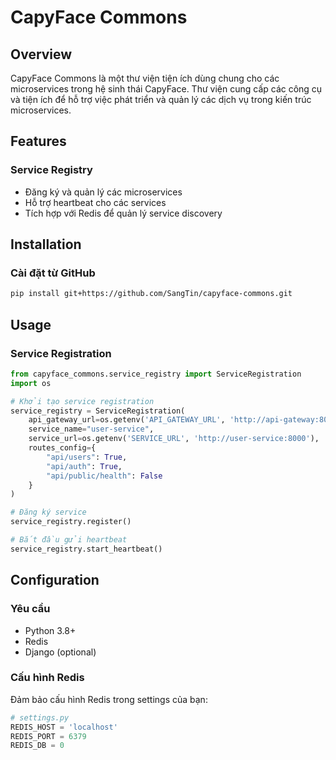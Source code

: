 # CapyFace Commons

## Overview

CapyFace Commons là một thư viện tiện ích dùng chung cho các microservices trong hệ sinh thái CapyFace. Thư viện cung cấp các công cụ và tiện ích để hỗ trợ việc phát triển và quản lý các dịch vụ trong kiến trúc microservices.

## Features

### Service Registry
- Đăng ký và quản lý các microservices
- Hỗ trợ heartbeat cho các services
- Tích hợp với Redis để quản lý service discovery

## Installation

### Cài đặt từ GitHub
```bash
pip install git+https://github.com/SangTin/capyface-commons.git
```

## Usage

### Service Registration

```python
from capyface_commons.service_registry import ServiceRegistration
import os

# Khởi tạo service registration
service_registry = ServiceRegistration(
    api_gateway_url=os.getenv('API_GATEWAY_URL', 'http://api-gateway:8000'),
    service_name="user-service",
    service_url=os.getenv('SERVICE_URL', 'http://user-service:8000'),
    routes_config={
        "api/users": True,
        "api/auth": True,
        "api/public/health": False
    }
)

# Đăng ký service
service_registry.register()

# Bắt đầu gửi heartbeat
service_registry.start_heartbeat()
```

## Configuration

### Yêu cầu
- Python 3.8+
- Redis
- Django (optional)

### Cấu hình Redis
Đảm bảo cấu hình Redis trong settings của bạn:
```python
# settings.py
REDIS_HOST = 'localhost'
REDIS_PORT = 6379
REDIS_DB = 0
```
